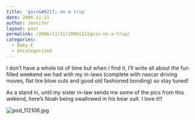 ```yaml
---
title: 'goin&#8217; on a trip'
date: 2006-11-21
author: Jennifer
layout: post
permalink: /2006/11/21/20061121goin-on-a-trip/
categories:
  - Baby E
  - Uncategorized
---
```

I don&#8217;t have a whole lot of time but when I find it, I&#8217;ll write all about the fun filled weekend we had with my in-laws (complete with nascar driving moves, flat tire blow outs and good old fashioned bonding) so stay tuned!

As a stand in, until my sister in-law sends me some of the pics from this wekend, here&#8217;s Noah being swallowed in his bear suit. I love it!!

<img id="image71" alt="pod_112106.jpg" src="http://static.squarespace.com/static/50db6bb3e4b015296cd43789/50dfa5b1e4b0dc6320e0b5ea/50dfa5b1e4b0dc6320e0b62e/1164114956000/?format=original" />
